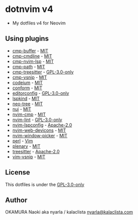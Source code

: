 # dotnvim v4

- My dotfiles v4 for Neovim

## Using plugins

- [cmp-buffer](https://github.com/hrsh7th/cmp-buffer) - [MIT](https://github.com/hrsh7th/cmp-buffer/blob/3022dbc9166796b644a841a02de8dd1cc1d311fa/LICENSE)
- [cmp-cmdline](https://github.com/hrsh7th/cmp-cmdline) - [MIT](https://github.com/hrsh7th/cmp-cmdline/blob/d250c63aa13ead745e3a40f61fdd3470efde3923/LICENSE)
- [cmp-nvim-lsp](https://github.com/hrsh7th/cmp-nvim-lsp) - [MIT](https://github.com/hrsh7th/cmp-nvim-lsp/blob/99290b3ec1322070bcfb9e846450a46f6efa50f0/LICENSE)
- [cmp-path](https://github.com/hrsh7th/cmp-path) - [MIT](https://github.com/hrsh7th/cmp-path/blob/91ff86cd9c29299a64f968ebb45846c485725f23/LICENSE)
- [cmp-treesitter](https://github.com/ray-x/cmp-treesitter) - [GPL-3.0-only](https://github.com/ray-x/cmp-treesitter/blob/958fcfa0d8ce46d215e19cc3992c542f576c4123/LICENSE)
- [cmp-vsnip](https://github.com/hrsh7th/cmp-vsnip) - [MIT](https://github.com/hrsh7th/cmp-vsnip/blob/989a8a73c44e926199bfd05fa7a516d51f2d2752/LICENSE)
- [codeium](https://github.com/Exafunction/codeium.nvim) - [MIT](https://github.com/Exafunction/codeium.nvim/blob/27d2b1ce8c7ba14dbf6e4504bdea8e5548be5476/LICENSE)
- [conform](https://github.com/stevearc/conform.nvim) - [MIT](https://github.com/stevearc/conform.nvim/blob/363243c03102a531a8203311d4f2ae704c620d9b/LICENSE)
- [editorconfig](https://github.com/gpanders/editorconfig.nvim) - [GPL-3.0-only](https://github.com/gpanders/editorconfig.nvim/blob/5b9e303e1d6f7abfe616ce4cc8d3fffc554790bf/LICENSE)
- [lspkind](https://github.com/onsails/lspkind.nvim) - [MIT](https://github.com/onsails/lspkind.nvim/blob/d79a1c3299ad0ef94e255d045bed9fa26025dab6/LICENSE)
- [neo-tree](https://github.com/nvim-neo-tree/neo-tree.nvim) - [MIT](https://github.com/nvim-neo-tree/neo-tree.nvim/blob/5d172e8315444dbc32867d1c7b04d8e7e68ec4e1/LICENSE)
- [nui](https://github.com/MunifTanjim/nui.nvim) - [MIT](https://github.com/MunifTanjim/nui.nvim/blob/53e907ffe5eedebdca1cd503b00aa8692068ca46/LICENSE)
- [nvim-cmp](https://github.com/hrsh7th/nvim-cmp) - [MIT](https://github.com/hrsh7th/nvim-cmp/blob/12509903a5723a876abd65953109f926f4634c30/LICENSE)
- [nvim-lint](https://github.com/mfussenegger/nvim-lint) - [GPL-3.0-only](https://github.com/mfussenegger/nvim-lint/789b7ada1b4f00e08d026dffde410dcfa6a0ba87/LICENSE.txt)
- [nvim-lspconfig](https://github.com/neovim/nvim-lspconfig) - [Apache-2.0](https://github.com/neovim/nvim-lspconfig/blob/66bc018936c6ff76beb75f89d986af6442db4001/LICENSE.md)
- [nvim-web-devicons](https://github.com/nvim-tree/nvim-web-devicons) - [MIT](https://github.com/nvim-tree/nvim-web-devicons/blob/402377242b04be3f4f0f3720bd952df86e946c30/LICENSE)
- [nvim-window-picker](https://github.com/s1n7ax/nvim-window-picker) - [MIT](https://github.com/s1n7ax/nvim-window-picker/blob/0dfef64eaf063e1cd27983ab11a30e7bc5b74fac/LICENSE)
- [perl](https://github.com/vim-perl/vim-perl) - [Vim](https://github.com/vim-perl/vim-perl/blob/25ecb0061a3558d242a471b162aad20e4308815d/COPYING)
- [plenary](https://github.com/nvim-lua/plenary.nvim) - [MIT](https://github.com/nvim-lua/plenary.nvim/blob/3707cdb1e43f5cea73afb6037e6494e7ce847a66/LICENSE)
- [treesitter](https://github.com/nvim-treesitter/nvim-treesitter) - [Apache-2.0](https://github.com/nvim-treesitter/nvim-treesitter/blob/4e701776f8824fc188a6254f57d080971ce28c92/LICENSE)
- [vim-vsnip](https://github.com/hrsh7th/vim-vsnip) - [MIT](https://github.com/hrsh7th/vim-vsnip/blob/02a8e79295c9733434aab4e0e2b8c4b7cea9f3a9/LICENSE)

## License

This dotfiles is under the [GPL-3.0-only](./LICENSE)

## Author

OKAMURA Naoki aka nyarla / kalaclista <nyarla@kalaclista.com>
